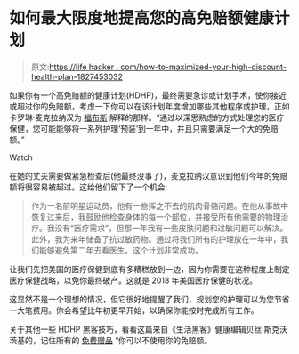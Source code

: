 # 如何最大限度地提高您的高免赔额健康计划

> 原文:[https://life hacker . com/how-to-maximized-your-high-discount-health-plan-1827453032](https://lifehacker.com/how-to-maximize-your-high-deductible-health-plan-1827453032)

如果你有一个高免赔额的健康计划(HDHP)，最终需要急诊或计划手术，使你接近或超过你的免赔额，考虑一下你可以在该计划年度增加哪些其他程序或护理，正如卡罗琳·麦克拉纳汉为 [福布斯](https://www.forbes.com/sites/carolynmcclanahan/2018/06/26/manipulating-your-high-deductible-health-care-plan/#36ae440a1efe) 解释的那样。“通过以深思熟虑的方式处理您的医疗保健，您可能能够将一系列护理‘预装’到一年中，并且只需要满足一个大的免赔额。”

Watch

在她的丈夫需要做紧急检查后(他最终没事了)，麦克拉纳汉意识到他们今年的免赔额将很容易被超过。这给他们留下了一个机会:

> 作为一名前明星运动员，他有一些挥之不去的肌肉骨骼问题。在他从事故中恢复过来后，我鼓励他检查身体的每一个部位，并接受所有他需要的物理治疗。我没有“医疗需求”，但那一年我有一些皮肤问题和过敏问题可以解决。此外，我为来年储备了抗过敏药物。通过将我们所有的护理放在一年中，我们能够避免第二年去看医生。这个计划非常成功。

让我们先把美国的医疗保健到底有多糟糕放到一边，因为你需要在这种程度上制定医疗保健战略，以免你最终破产。这就是 2018 年美国医疗保健的状况。

这显然不是一个理想的情况，但它很好地提醒了我们，规划您的护理可以为您节省一大笔费用。你会希望比年初更早开始，以确保你能按时完成所有工作。

关于其他一些 HDHP 黑客技巧，看看这篇来自《生活黑客》健康编辑贝丝·斯克沃茨基的，记住所有的 [免费赠品](https://vitals.lifehacker.com/all-the-free-health-care-you-can-get-without-using-your-1776252651) “你可以不使用你的免赔额。